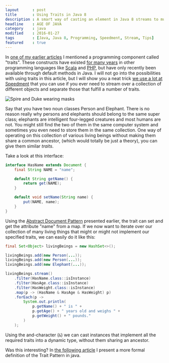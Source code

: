 ```yaml
---
layout      : post
title       : Using Traits in Java 8
description : A smart way of casting an element in Java 8 streams to multiple interfaces at once using traits.
headline    : AGE OF JAVA
category    : java
modified    : 2016-01-27
tags        : [Java, Java 8, Programming, Speedment, Stream, Tips]
featured    : true
---
```


In [one of my earlier articles](/website/java/Type-Safe-Views-using-Abstract-Document-Pattern) I mentioned a programming component called "traits". These constructs have existed [for many years](https://en.wikipedia.org/wiki/Trait_(computer_programming)) in other programming languages like [Scala](http://docs.scala-lang.org/tutorials/tour/traits.html) and [PHP](https://secure.php.net/manual/en/language.oop5.traits.php), but have only recently been available through default methods in Java. I will not go into the possibilities with using traits in this article, but I will show you a neat trick [we use a lot at Speedment](https://github.com/speedment/speedment) that you can use if you ever need to stream over a collection of different objects and separate those that fulfill a number of traits.

<img src="/website/images/2016-01-27/traits.png" alt="Spire and Duke wearing masks" />

Say that you have two noun classes Person and Elephant. There is no reason really why persons and elephants should belong to the same super class; elephants are intelligent four-legged creatures and most humans are not. You might still find the two of them in the same computer system and sometimes you even need to store them in the same collection. One way of operating on this collection of various living beings without making them share a common ancestor, (which would totally be just a theory), you can give them similar _traits_.

Take a look at this interface:

```java
interface HasName extends Document {
    final String NAME = "name";

    default String getName() {
        return get(NAME);
    }

    default void setName(String name) {
        put(NAME, name);
    }
}
```

Using the [Abstract Document Pattern](/website/java/Type-Safe-Views-using-Abstract-Document-Pattern) presented earlier, the trait can set and get the attribute "name" from a map. If we now want to iterate over our collection of many living things that might or might not implement our specified traits, we can easily do it like this:

```java
final Set<Object> livingBeings = new HashSet<>();

livingBeings.add(new Person(...));
livingBeings.add(new Person(...));
livingBeings.add(new Elephant(...));

livingBeings.stream()
    .filter(HasName.class::isInstance)
    .filter(HasAge.class::isInstance)
    .filter(HasWeight.class::isInstance)
    .map(p -> (HasName & HasAge & HasWeight) p)
    .forEach(p ->
        System.out.println(
            p.getName() + " is " +
            p.getAge() + " years old and weighs " +
            p.getWeight() + " pounds."
        )
    );
```

Using the and-character (`&`) we can cast instances that implement all the required traits into a dynamic type, without them sharing an ancestor.

Was this interesting? In [the following article](/website/java/Using-Traits-in-Java-8) I present a more formal definition of the Trait Pattern in java.
